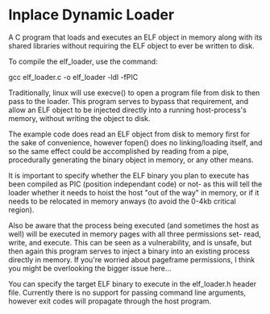 # Inplace Dynamic Loader

A C program that loads and executes an ELF object in memory along with its shared libraries without requiring the ELF object to ever be written to disk.

To compile the elf_loader, use the command: 

gcc elf_loader.c -o elf_loader -ldl -fPIC

Traditionally, linux will use execve() to open a program file from disk to then pass to the loader. This program serves to bypass that requirement, and allow an ELF object to be injected directly into a running host-process's memory, without writing the object to disk.

The example code does read an ELF object from disk to memory first for the sake of convenience, however fopen() does no linking/loading itself, and so the same effect could be accomplished by reading from a pipe, procedurally generating the binary object in memory, or any other means.

It is important to specify whether the ELF binary you plan to execute has been compiled as PIC (position independant code) or not- as this will tell the loader whether it needs to hoist the host "out of the way" in memory, or if it needs to be relocated in memory anways (to avoid the 0-4kb critical region).

Also be aware that the process being executed (and sometimes the host as well) will be executed in memory pages with all three permissions set-  read, write, and execute. This can be seen as a vulnerability, and is unsafe, but then again this program serves to inject a binary into an existing process directly in memory. If you're worried about pageframe permissions, I think you might be overlooking the bigger issue here...

You can specify the target ELF binary to execute in the elf_loader.h header file. Currently there is no support for passing command line arguments, however exit codes will propagate through the host program.
